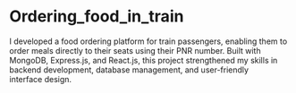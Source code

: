 # Ordering_food_in_train
I developed a food ordering platform for train passengers, enabling them to order meals directly to their seats using their PNR number. Built with MongoDB, Express.js, and React.js, this project strengthened my skills in backend development, database management, and user-friendly interface design.
